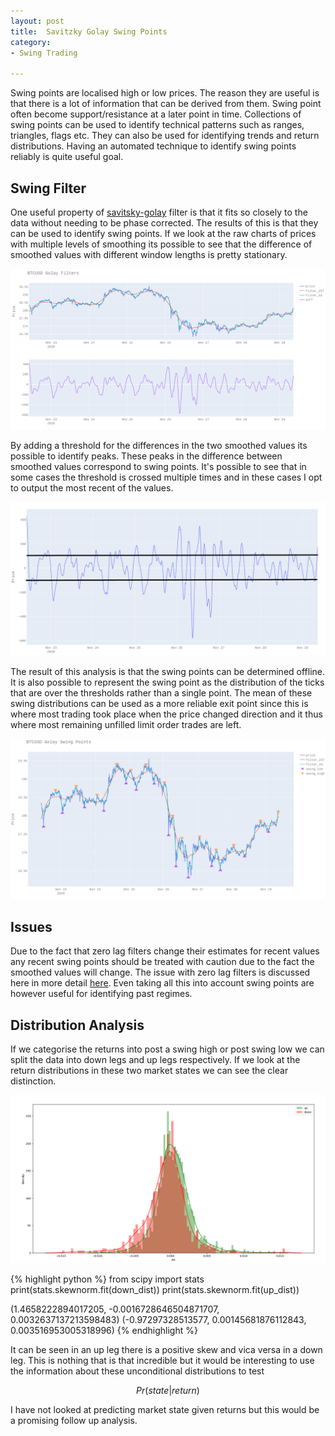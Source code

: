 ```yaml
---
layout: post
title:  Savitzky Golay Swing Points
category:
- Swing Trading

---
```


Swing points are localised high or low prices. The reason they are useful is that there is a lot of information that can be derived from them.
Swing point often become support/resistance at a later point in time. Collections of swing points can be used to identify technical patterns such
as ranges, triangles, flags etc. They can also be used for identifying trends and return distributions. Having an automated technique to identify swing points reliably is quite useful goal.

## Swing Filter

One useful property of [savitsky-golay][wiki-golay] filter is that it fits so closely to the data without needing to be phase corrected.
The results of this is that they can be used to identify swing points. If we look at the raw charts of prices with multiple
levels of smoothing its possible to see that the difference of smoothed values with different window lengths is pretty stationary.

![golay_issue](/assets/2020-12-06/golay-plot.png)

By adding a threshold for the differences in the two smoothed values its possible to identify peaks.
These peaks in the difference between smoothed values correspond to swing points.
It's possible to see that in some cases the threshold is crossed multiple times and in these cases I opt to output the most recent of the values.

![golay_issue](/assets/2020-12-06/diffs.jpg)

The result of this analysis is that the swing points can be determined offline.
It is also possible to represent the swing point as the distribution of the ticks that are over the thresholds rather than a single point.
The mean of these swing distributions can be used as a more reliable exit point since this is where most trading took place when the price changed direction
and it thus where most remaining unfilled limit order trades are left.

![golay_issue](/assets/2020-12-06/golay-swings.png)

## Issues

Due to the fact that zero lag filters change their estimates for recent values any recent swing points should be treated with caution due to the fact the smoothed values will change.
The issue with zero lag filters is discussed here in more detail [here][old-post].
Even taking all this into account swing points are however useful for identifying past regimes.

## Distribution Analysis

If we categorise the returns into post a swing high or post swing low we can split the data into down legs and up legs respectively.
If we look at the return distributions in these two market states we can see the clear distinction.

![retrun_distributions](/assets/2020-12-06/market_returns.png)

{% highlight python %}
from scipy import stats
print(stats.skewnorm.fit(down_dist))
print(stats.skewnorm.fit(up_dist))

(1.4658222894017205, -0.0016728646504871707, 0.0032637137213598483)
(-0.97297328513577, 0.00145681876112843, 0.003516953005318996)
{% endhighlight %}


It can be seen in an up leg there is a positive skew and vica versa in a down leg.
This is nothing that is that incredible but it would be interesting to use the
information about these unconditional distributions to test

$$ Pr(state | return) $$

I have not looked at predicting market state given returns but this would be a promising
follow up analysis.


[wiki-golay]: https://en.wikipedia.org/wiki/Savitzky%E2%80%93Golay_filter
[old-post]: /savitsky-golay
